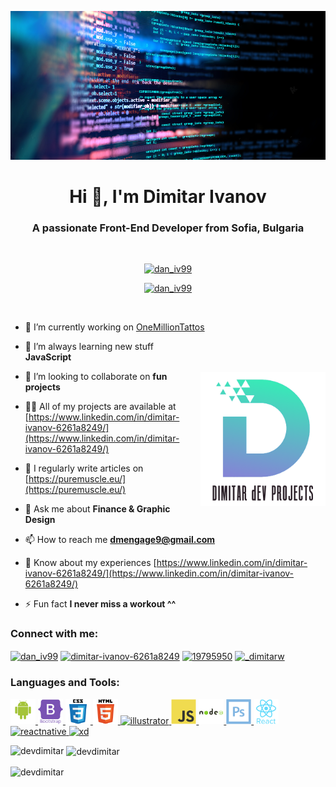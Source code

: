 

![devDimitarMainBanner](https://raw.githubusercontent.com/devdimitar/devdimitar/main/software-code-wallpaper-githubdev-2.png)

<h1 align="center">Hi 👋, I'm Dimitar Ivanov</h1>
<h3 align="center">A passionate Front-End Developer from Sofia, Bulgaria</h3>

<br/>

<p align="center"> <a href="https://twitter.com/dan_iv99" target="blank"><img src="https://img.shields.io/twitter/follow/dan_iv99?logo=twitter&style=for-the-badge" alt="dan_iv99" /></a> </p>

<p align="center"> <a href="https://twitter.com/dan_iv99" target="blank"><img src="https://img.shields.io/badge/LinkedIn-0077B5?style=for-the-badge&logo=linkedin&logoColor=white" alt="dan_iv99" /></a> </p>


<br/>


- 🔧 I’m currently working on [OneMillionTattos](https://onemilliontattoos.bg/)

<img align="right" alt="devDimitar" width="200" src="https://raw.githubusercontent.com/devdimitar/devdimitar/main/D-LOGO-turquoise-gradient.png" style="padding-top: 50px">

- 🌱 I’m always learning new stuff **JavaScript**

- 👯 I’m looking to collaborate on **fun projects**

- 👨‍💻 All of my projects are available at [https://www.linkedin.com/in/dimitar-ivanov-6261a8249/](https://www.linkedin.com/in/dimitar-ivanov-6261a8249/)

- 📝 I regularly write articles on [https://puremuscle.eu/](https://puremuscle.eu/)

- 💬 Ask me about **Finance & Graphic Design**

- 📫 How to reach me **dmengage9@gmail.com**

- 📄 Know about my experiences [https://www.linkedin.com/in/dimitar-ivanov-6261a8249/](https://www.linkedin.com/in/dimitar-ivanov-6261a8249/)

- ⚡ Fun fact **I never miss a workout ^^**

<h3 align="left">Connect with me:</h3>
<p align="left">
<a href="https://twitter.com/dan_iv99" target="blank"><img align="center" src="https://raw.githubusercontent.com/rahuldkjain/github-profile-readme-generator/master/src/images/icons/Social/twitter.svg" alt="dan_iv99" height="30" width="40" /></a>
<a href="https://linkedin.com/in/dimitar-ivanov-6261a8249" target="blank"><img align="center" src="https://raw.githubusercontent.com/rahuldkjain/github-profile-readme-generator/master/src/images/icons/Social/linked-in-alt.svg" alt="dimitar-ivanov-6261a8249" height="30" width="40" /></a>
<a href="https://stackoverflow.com/users/19795950" target="blank"><img align="center" src="https://raw.githubusercontent.com/rahuldkjain/github-profile-readme-generator/master/src/images/icons/Social/stack-overflow.svg" alt="19795950" height="30" width="40" /></a>
<a href="https://instagram.com/_dimitarw" target="blank"><img align="center" src="https://raw.githubusercontent.com/rahuldkjain/github-profile-readme-generator/master/src/images/icons/Social/instagram.svg" alt="_dimitarw" height="30" width="40" /></a>
</p>

<h3 align="left">Languages and Tools:</h3>
<p align="left"> <a href="https://developer.android.com" target="_blank" rel="noreferrer"> <img src="https://raw.githubusercontent.com/devicons/devicon/master/icons/android/android-original-wordmark.svg" alt="android" width="40" height="40"/> </a> <a href="https://getbootstrap.com" target="_blank" rel="noreferrer"> <img src="https://raw.githubusercontent.com/devicons/devicon/master/icons/bootstrap/bootstrap-plain-wordmark.svg" alt="bootstrap" width="40" height="40"/> </a> <a href="https://www.w3schools.com/css/" target="_blank" rel="noreferrer"> <img src="https://raw.githubusercontent.com/devicons/devicon/master/icons/css3/css3-original-wordmark.svg" alt="css3" width="40" height="40"/> </a> <a href="https://www.w3.org/html/" target="_blank" rel="noreferrer"> <img src="https://raw.githubusercontent.com/devicons/devicon/master/icons/html5/html5-original-wordmark.svg" alt="html5" width="40" height="40"/> </a> <a href="https://www.adobe.com/in/products/illustrator.html" target="_blank" rel="noreferrer"> <img src="https://www.vectorlogo.zone/logos/adobe_illustrator/adobe_illustrator-icon.svg" alt="illustrator" width="40" height="40"/> </a> <a href="https://developer.mozilla.org/en-US/docs/Web/JavaScript" target="_blank" rel="noreferrer"> <img src="https://raw.githubusercontent.com/devicons/devicon/master/icons/javascript/javascript-original.svg" alt="javascript" width="40" height="40"/> </a> <a href="https://nodejs.org" target="_blank" rel="noreferrer"> <img src="https://raw.githubusercontent.com/devicons/devicon/master/icons/nodejs/nodejs-original-wordmark.svg" alt="nodejs" width="40" height="40"/> </a> <a href="https://www.photoshop.com/en" target="_blank" rel="noreferrer"> <img src="https://raw.githubusercontent.com/devicons/devicon/master/icons/photoshop/photoshop-line.svg" alt="photoshop" width="40" height="40"/> </a> <a href="https://reactjs.org/" target="_blank" rel="noreferrer"> <img src="https://raw.githubusercontent.com/devicons/devicon/master/icons/react/react-original-wordmark.svg" alt="react" width="40" height="40"/> </a> <a href="https://reactnative.dev/" target="_blank" rel="noreferrer"> <img src="https://reactnative.dev/img/header_logo.svg" alt="reactnative" width="40" height="40"/> </a> <a href="https://www.adobe.com/products/xd.html" target="_blank" rel="noreferrer"> <img src="https://cdn.worldvectorlogo.com/logos/adobe-xd.svg" alt="xd" width="40" height="40"/> </a> </p>

<p><img align="left" src="https://github-readme-stats.vercel.app/api/top-langs?username=devdimitar&show_icons=true&locale=en&layout=compact" alt="devdimitar" /></p>

<p>&nbsp;<img align="center" src="https://github-readme-stats.vercel.app/api?username=devdimitar&show_icons=true&locale=en" alt="devdimitar" /></p>

<p><img align="center" src="https://github-readme-streak-stats.herokuapp.com/?user=devdimitar&" alt="devdimitar" /></p>